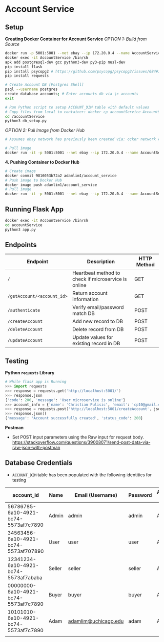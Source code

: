 # Account Service

## Setup
**Creating Docker Container for Account Service**
_OPTION 1: Build from Source_
```bash
docker run -p 5001:5001 --net ebay --ip 172.20.0.4 --name AccountService -e POSTGRES_PASSWORD=secret_password -d postgres:15.1-alpine
docker exec -it AccountService /bin/sh
apk add postgresql-dev gcc python3-dev py3-pip musl-dev
pip install flask
pip install psycopg2 # https://github.com/psycopg/psycopg2/issues/684#issuecomment-392015532
pip install requests

# Create Account DB [Postgres Shell]
psql --username postgres
create database accounts; # Enter accounts db via \c accounts
exit

# Run Python script to setup ACCOUNT_DIM table with default values
# Copy files from local to container: docker cp accountService AccountService:/.
cd /accountService
python3 db_setup.py
```

_OPTION 2: Pull Image from Docker Hub_
```bash
# Assumes ebay network has previously been created via: ocker network create --subnet=172.20.0.0/16 ebay

# Pull image
docker run -it -p 5001:5001 --net ebay --ip 172.20.0.4 --name AccountService adamlim1/account_service:latest
```
**4. Pushing Container to Docker Hub**
```bash
# Create image
docker commit 9816053b72a2 adamlim1/account_service
# Push image to Docker Hub
docker image push adamlim1/account_service
# Pull image
docker run -it -p 5001:5001 --net ebay --ip 172.20.0.4 --name AccountService adamlim1/account_service:latest
```

## Running Flask App
```bash
docker exec -it AccountService /bin/sh
cd accountService
python3 app.py
```

## Endpoints
| Endpoint                   | Description                                         | HTTP Method |
|----------------------------|-----------------------------------------------------|-------------|
| `/`                        | Heartbeat method to check if microservice is online | GET         |
| `/getAccount/<account_id>` | Return account information                          | GET         |
| `/authenticate`            | Verify email/password match DB                      | POST        |
| `/createAccount`           | Add new record to DB                                | POST        |
| `/deleteAccount`           | Delete record from DB                               | POST        |
| `/updateAccount`           | Update values for existing record in DB             | POST        |


## Testing
**Python `requests` Library**
```python
# While flask app is Running
>>> import requests
>>> response = requests.get('http://localhost:5001/')
>>> response.json
{'code': 200, 'message': 'User microservice is online'}
>>> account_info = {'name': 'Christian Pulisic', 'email': 'cp10@gmail.com', 'password': 'soccer'}
>>> response = requests.post('http://localhost:5001/createAccount', json=account_info)
>>> response.json()
{'message': 'Account successfully created', 'status_code': 200}
```

**Postman**
- Set POST input parameters using the Raw input for request body. https://stackoverflow.com/questions/39008071/send-post-data-via-raw-json-with-postman

## Database Credentials
- `ACCOUNT_DIM` table has been populated with the following identities for testing

| account_id                           | Name   | Email (Username)     | Password | Account Status | is_admin |
|--------------------------------------|--------|----------------------|----------|----------------|----------|
| 56786785-6a10-4921-bc74-5573af7c7890 | Admin  | admin                | admin    | Active         | True     |
| 34563456-6a10-4921-bc74-5573af707890 | User   | user                 | user     | Active         | False    |
| 12341234-6a10-4921-bc74-5573af7ababa | Seller | seller               | seller   | Active         | False    |
| 00000000-6a10-4921-bc74-5573af7c7890 | Buyer  | buyer                | buyer    | Active         | False    |
| 10101010-6a10-4921-bc74-5573af7c7890 | Adam   | adamlim@uchicago.edu | adam     | Active         | True     |
|                                      |        |                      |          |                |          |
